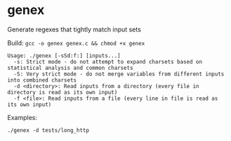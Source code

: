 # genex
Generate regexes that tightly match input sets

Build: `gcc -o genex genex.c && chmod +x genex`

```
Usage: ./genex [-sSd:f:] [inputs...]
  -s: Strict mode - do not attempt to expand charsets based on statistical analysis and common charsets
  -S: Very strict mode - do not merge variables from different inputs into combined charsets
  -d <directory>: Read inputs from a directory (every file in directory is read as its own input)
  -f <file>: Read inputs from a file (every line in file is read as its own input)
```

Examples:

`./genex -d tests/long_http`
